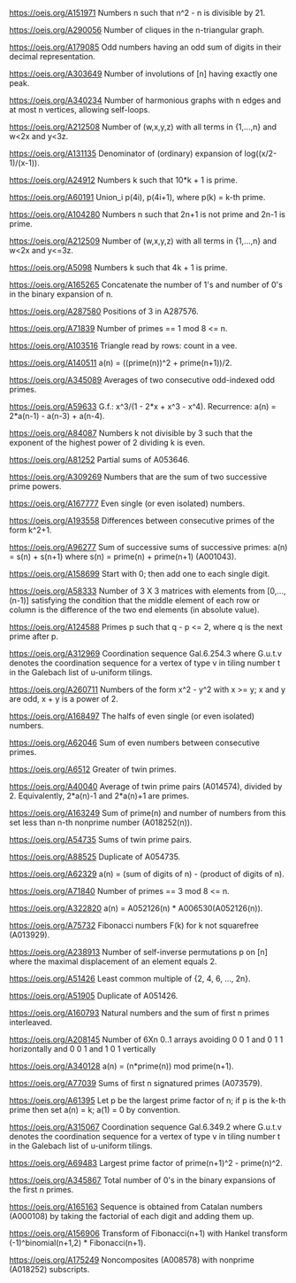 https://oeis.org/A151971 Numbers n such that n^2 - n is divisible by 21.

https://oeis.org/A290056 Number of cliques in the n-triangular graph.

https://oeis.org/A179085 Odd numbers having an odd sum of digits in their decimal representation.

https://oeis.org/A303649 Number of involutions of [n] having exactly one peak.

https://oeis.org/A340234 Number of harmonious graphs with n edges and at most n vertices, allowing self-loops.

https://oeis.org/A212508 Number of (w,x,y,z) with all terms in {1,...,n} and w<2x and y<3z.

https://oeis.org/A131135 Denominator of (ordinary) expansion of log((x/2-1)/(x-1)).

https://oeis.org/A24912 Numbers k such that 10\*k + 1 is prime.

https://oeis.org/A60191 Union_i p(4i), p(4i+1), where p(k) = k-th prime.

https://oeis.org/A104280 Numbers n such that 2n+1 is not prime and 2n-1 is prime.

https://oeis.org/A212509 Number of (w,x,y,z) with all terms in {1,...,n} and w<2x and y<=3z.

https://oeis.org/A5098 Numbers k such that 4k + 1 is prime.

https://oeis.org/A165265 Concatenate the number of 1's and number of 0's in the binary expansion of n.

https://oeis.org/A287580 Positions of 3 in A287576.

https://oeis.org/A71839 Number of primes == 1 mod 8 <= n.

https://oeis.org/A103516 Triangle read by rows: count in a vee.

https://oeis.org/A140511 a(n) = ((prime(n))^2 + prime(n+1))/2.

https://oeis.org/A345089 Averages of two consecutive odd-indexed odd primes.

https://oeis.org/A59633 G.f.: x^3/(1 - 2\*x + x^3 - x^4). Recurrence: a(n) = 2\*a(n-1) - a(n-3) + a(n-4).

https://oeis.org/A84087 Numbers k not divisible by 3 such that the exponent of the highest power of 2 dividing k is even.

https://oeis.org/A81252 Partial sums of A053646.

https://oeis.org/A309269 Numbers that are the sum of two successive prime powers.

https://oeis.org/A167777 Even single (or even isolated) numbers.

https://oeis.org/A193558 Differences between consecutive primes of the form k^2+1.

https://oeis.org/A96277 Sum of successive sums of successive primes: a(n) = s(n) + s(n+1) where s(n) = prime(n) + prime(n+1) (A001043).

https://oeis.org/A158699 Start with 0; then add one to each single digit.

https://oeis.org/A58333 Number of 3 X 3 matrices with elements from [0,...,(n-1)] satisfying the condition that the middle element of each row or column is the difference of the two end elements (in absolute value).

https://oeis.org/A124588 Primes p such that q - p <= 2, where q is the next prime after p.

https://oeis.org/A312969 Coordination sequence Gal.6.254.3 where G.u.t.v denotes the coordination sequence for a vertex of type v in tiling number t in the Galebach list of u-uniform tilings.

https://oeis.org/A260711 Numbers of the form x^2 - y^2 with x >= y; x and y are odd, x + y is a power of 2.

https://oeis.org/A168497 The halfs of even single (or even isolated) numbers.

https://oeis.org/A62046 Sum of even numbers between consecutive primes.

https://oeis.org/A6512 Greater of twin primes.

https://oeis.org/A40040 Average of twin prime pairs (A014574), divided by 2. Equivalently, 2\*a(n)-1 and 2\*a(n)+1 are primes.

https://oeis.org/A163249 Sum of prime(n) and number of numbers from this set less than n-th nonprime number (A018252(n)).

https://oeis.org/A54735 Sums of twin prime pairs.

https://oeis.org/A88525 Duplicate of A054735.

https://oeis.org/A62329 a(n) = (sum of digits of n) - (product of digits of n).

https://oeis.org/A71840 Number of primes == 3 mod 8 <= n.

https://oeis.org/A322820 a(n) = A052126(n) \* A006530(A052126(n)).

https://oeis.org/A75732 Fibonacci numbers F(k) for k not squarefree (A013929).

https://oeis.org/A238913 Number of self-inverse permutations p on [n] where the maximal displacement of an element equals 2.

https://oeis.org/A51426 Least common multiple of {2, 4, 6, ..., 2n}.

https://oeis.org/A51905 Duplicate of A051426.

https://oeis.org/A160793 Natural numbers and the sum of first n primes interleaved.

https://oeis.org/A208145 Number of 6Xn 0..1 arrays avoiding 0 0 1 and 0 1 1 horizontally and 0 0 1 and 1 0 1 vertically

https://oeis.org/A340128 a(n) = (n\*prime(n)) mod prime(n+1).

https://oeis.org/A77039 Sums of first n signatured primes (A073579).

https://oeis.org/A61395 Let p be the largest prime factor of n; if p is the k-th prime then set a(n) = k; a(1) = 0 by convention.

https://oeis.org/A315067 Coordination sequence Gal.6.349.2 where G.u.t.v denotes the coordination sequence for a vertex of type v in tiling number t in the Galebach list of u-uniform tilings.

https://oeis.org/A69483 Largest prime factor of prime(n+1)^2 - prime(n)^2.

https://oeis.org/A345867 Total number of 0's in the binary expansions of the first n primes.

https://oeis.org/A165163 Sequence is obtained from Catalan numbers (A000108) by taking the factorial of each digit and adding them up.

https://oeis.org/A156906 Transform of Fibonacci(n+1) with Hankel transform (-1)^binomial(n+1,2) \* Fibonacci(n+1).

https://oeis.org/A175249 Noncomposites (A008578) with nonprime (A018252) subscripts.

